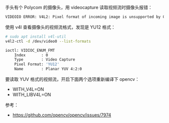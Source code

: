 手头有个 Polycom 的摄像头，用 videocapture 读取视频流时摄像头报错：
```bash
VIDEOIO ERROR: V4L2: Pixel format of incoming image is unsupported by OpenCV
```

使用 v4l 查看摄像头的视频流格式，发现是 YU12 格式：
```bash
# sudo apt install v4l-util
v4l2-ctl -d /dev/video0 --list-formats

ioctl: VIDIOC_ENUM_FMT
	Index       : 0
	Type        : Video Capture
	Pixel Format: 'YU12'
	Name        : Planar YUV 4:2:0
```

要读取 YUV 格式的视频流，开启下面两个选项重新编译下 opencv：

- WITH_V4L=ON
- WITH_LIBV4L=ON

参考：
- https://github.com/opencv/opencv/issues/7974
